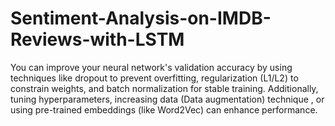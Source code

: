 # Sentiment-Analysis-on-IMDB-Reviews-with-LSTM
You can improve your neural network's validation accuracy by using techniques like dropout to prevent overfitting, regularization (L1/L2) to constrain weights, and batch normalization for stable training. Additionally, tuning hyperparameters, increasing data (Data augmentation) technique , or using pre-trained embeddings (like Word2Vec) can enhance performance.
